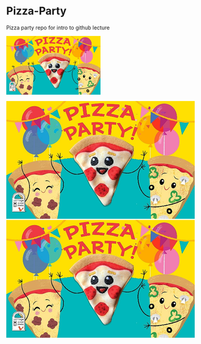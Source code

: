 # Pizza-Party
Pizza party repo for intro to github lecture

<img src="https://github.com/sanath95/Pizza-Party/blob/main/Images/71AikV5vO6L._AC_UF1000%2C1000_QL80_.jpg" width=50% height=50%>

![pijja partyy](https://github.com/sanath95/Pizza-Party/blob/main/Images/71AikV5vO6L._AC_UF1000%2C1000_QL80_.jpg "This is markdown!")
![pijjza partyy](/Images/71AikV5vO6L._AC_UF1000%2C1000_QL80_.jpg "This is markdown with relative path!")
